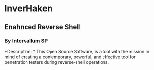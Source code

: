 # InverHaken
## Enahnced Reverse Shell 
### By Intervallum SP
*Description: * This Open Source Software, is a tool with the mission in mind of creating a contemporary, powerful, and effective tool for penetration testers during reverse-shell operations. 

